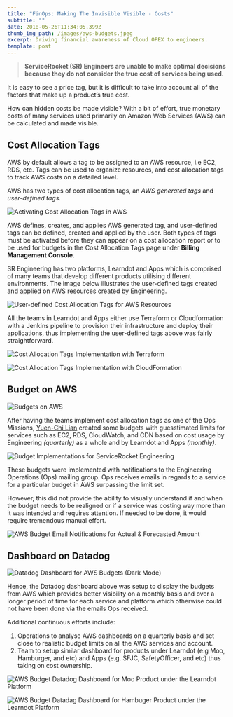 ```yaml
---
title: "FinOps: Making The Invisible Visible - Costs"
subtitle: ""
date: 2018-05-26T11:34:05.399Z
thumb_img_path: /images/aws-budgets.jpeg
excerpt: Driving financial awareness of Cloud OPEX to engineers.
template: post
---
```

> **ServiceRocket (SR) Engineers are unable to make optimal decisions because they do not consider the true cost of services being used.**

It is easy to see a price tag, but it is difficult to take into account all of the factors that make up a product’s true cost.

How can hidden costs be made visible? With a bit of effort, true monetary costs of many services used primarily on Amazon Web Services (AWS) can be calculated and made visible.

## Cost Allocation Tags

AWS by default allows a tag to be assigned to an AWS resource, i.e EC2, RDS, etc. Tags can be used to organize resources, and cost allocation tags to track AWS costs on a detailed level.

AWS has two types of cost allocation tags, an *AWS generated tags* and *user-defined tags.*

![Activating Cost Allocation Tags in AWS](/images/aws-generated-tags.png "Activating Cost Allocation Tags in AWS")

AWS defines, creates, and applies AWS generated tag, and user-defined tags can be defined, created and applied by the user. Both types of tags must be activated before they can appear on a cost allocation report or to be used for budgets in the Cost Allocation Tags page under **Billing Management Console**.

SR Engineering has two platforms, Learndot and Apps which is comprised of many teams that develop different products utilising different environments. The image below illustrates the user-defined tags created and applied on AWS resources created by Engineering.

![User-defined Cost Allocation Tags for AWS Resources](/images/user-defined-tags.png "User-defined Cost Allocation Tags for AWS Resources")

All the teams in Learndot and Apps either use Terraform or Cloudformation with a Jenkins pipeline to provision their infrastructure and deploy their applications, thus implementing the user-defined tags above was fairly straightforward.

![Cost Allocation Tags Implementation with Terraform](/images/terraform-cost-allocation-tags.jpeg "Cost Allocation Tags Implementation with Terraform")

![Cost Allocation Tags Implementation with CloudFormation](/images/cloudformation-cost-allocation-tags.jpeg "Cost Allocation Tags Implementation with CloudFormation")

## Budget on AWS

![Budgets on AWS](/images/budgets-on-aws.jpeg "Budgets on AWS")

After having the teams implement cost allocation tags as one of the Ops Missions, [Yuen-Chi Lian](https://medium.com/u/c39f98f7fe46?source=post_page-----66f53c2b5a64----------------------) created some budgets with guesstimated limits for services such as EC2, RDS, CloudWatch, and CDN based on cost usage by Engineering *(quarterly)* as a whole and by Learndot and Apps *(monthly)*.

![Budget Implementations for ServiceRocket Engineering](/images/budget-implementations.png "Budget Implementations for ServiceRocket Engineering")

These budgets were implemented with notifications to the Engineering Operations (Ops) mailing group. Ops receives emails in regards to a service for a particular budget in AWS surpassing the limit set.

However, this did not provide the ability to visually understand if and when the budget needs to be realigned or if a service was costing way more than it was intended and requires attention. If needed to be done, it would require tremendous manual effort.

![AWS Budget Email Notifications for Actual & Forecasted Amount](/images/budget-notifications.jpeg "AWS Budget Email Notifications for Actual & Forecasted Amount")

## Dashboard on Datadog

![Datadog Dashboard for AWS Budgets (Dark Mode)](/images/datadog-dashboard-for-aws-budgets.jpeg "Datadog Dashboard for AWS Budgets (Dark Mode)")

Hence, the Datadog dashboard above was setup to display the budgets from AWS which provides better visibility on a monthly basis and over a longer period of time for each service and platform which otherwise could not have been done via the emails Ops received.

Additional continuous efforts include:

1. Operations to analyse AWS dashboards on a quarterly basis and set close to realistic budget limits on all the AWS services and account.
2. Team to setup similar dashboard for products under Learndot (e.g Moo, Hamburger, and etc) and Apps (e.g. SFJC, SafetyOfficer, and etc) thus taking on cost ownership.

![AWS Budget Datadog Dashboard for Moo Product under the Learndot Platform](/images/datadog-dashboard-for-moo.jpeg "AWS Budget Datadog Dashboard for Moo Product under the Learndot Platform")

![AWS Budget Datadag Dashboard for Hambuger Product under the Learndot Platform](/images/datadog-dashboard-for-hamburger.jpeg "AWS Budget Datadag Dashboard for Hambuger Product under the Learndot Platform")